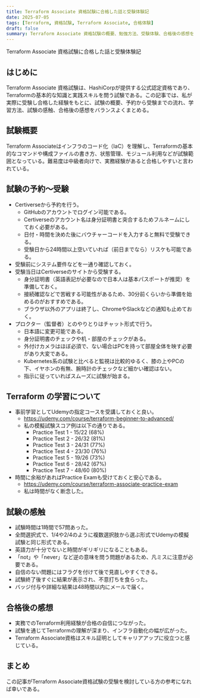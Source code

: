 ```yaml
---
title: Terraform Associate 資格試験に合格した話と受験体験記
date: 2025-07-05
tags: [Terraform, 資格試験, Terraform Associate, 合格体験]
draft: false
summary: Terraform Associate 資格試験の概要、勉強方法、受験体験、合格後の感想をバランスよくまとめた記事です。
---
```


Terraform Associate 資格試験に合格した話と受験体験記

## はじめに

Terraform Associate 資格試験は、HashiCorpが提供する公式認定資格であり、Terraformの基本的な知識と実践スキルを問う試験である。この記事では、私が実際に受験し合格した経験をもとに、試験の概要、予約から受験までの流れ、学習方法、試験の感触、合格後の感想をバランスよくまとめる。

## 試験概要

Terraform Associateはインフラのコード化（IaC）を理解し、Terraformの基本的なコマンドや構成ファイルの書き方、状態管理、モジュール利用などが試験範囲となっている。難易度は中級者向けで、実務経験があると合格しやすいと言われている。

## 試験の予約〜受験

- Certiverseから予約を行う。
  - GitHubのアカウントでログイン可能である。
  - Certiverseのアカウント名は身分証明書と突合するためフルネームにしておく必要がある。
  - 日付・時間を決めた後にバウチャーコードを入力すると無料で受験できる。
  - 受験日から24時間以上空いていれば（前日までなら）リスケも可能である。
- 受験前にシステム要件などを一通り確認しておく。
- 受験当日はCertiverseのサイトから受験する。
  - 身分証明書（英語表記が必要なので日本人は基本パスポートが推奨）を準備しておく。
  - 接続確認などで苦戦する可能性があるため、30分前くらいから準備を始めるのがおすすめである。
  - ブラウザ以外のアプリは終了し、ChromeやSlackなどの通知も止めておく。
- プロクター（監督者）とのやりとりはチャット形式で行う。
  - 日本語に変更可能である。
  - 身分証明書のチェックや机・部屋のチェックがある。
  - 外付けカメラはほぼ必須で、ない場合はPCを持って部屋全体を映す必要があり大変である。
  - Kubernetes系の試験と比べると監視は比較的ゆるく、膝の上やPCの下、イヤホンの有無、腕時計のチェックなど細かい確認はない。
  - 指示に従っていればスムーズに試験が始まる。

## Terraform の学習について

- 事前学習としてUdemyの指定コースを受講しておくと良い。
  - https://udemy.com/course/terraform-beginner-to-advanced/
  - 私の模擬試験スコア例は以下の通りである。
    - Practice Test 1 - 15/22 (68%)
    - Practice Test 2 - 26/32 (81%)
    - Practice Test 3 - 24/31 (77%)
    - Practice Test 4 - 23/30 (76%)
    - Practice Test 5 - 19/26 (73%)
    - Practice Test 6 - 28/42 (67%)
    - Practice Test 7 - 48/60 (80%)
- 時間に余裕があればPractice Examも受けておくと安心である。
  - https://udemy.com/course/terraform-associate-practice-exam
  - 私は時間がなく断念した。

## 試験の感触

- 試験時間は1時間で57問あった。
- 全問選択式で、1/4や2/4のように複数選択肢から選ぶ形式でUdemyの模擬試験と同じ形式である。
- 英語力が十分でないと時間がギリギリになることもある。
- 「not」や「never」など逆の意味を問う問題があるため、凡ミスに注意が必要である。
- 自信のない問題にはフラグを付けて後で見直しやすくできる。
- 試験終了後すぐに結果が表示され、不意打ちを食らった。
- バッジ付与や詳細な結果は48時間以内にメールで届く。

## 合格後の感想

- 実務でのTerraform利用経験が合格の自信につながった。
- 試験を通じてTerraformの理解が深まり、インフラ自動化の幅が広がった。
- Terraform Associate資格はスキル証明としてキャリアアップに役立つと感じている。

## まとめ

この記事がTerraform Associate資格試験の受験を検討している方の参考になれば幸いである。
